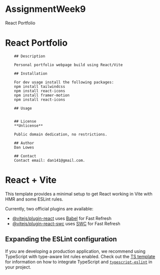 # AssignmentWeek9
React Portfolio

# React Portfolio
        ## Description

        Personal portfolio webpage build using React/Vite

        ## Installation

        For dev usage install the following packages:
        npm install tailwindcss
        npm install react-icons
        npm install framer-motion
        npm install react-icons
        
        ## Usage
        

        ## License
        **Unlicense**

        Public domain dedication, no restrictions.

        ## Author
        Dan Lowes

        ## Contact
        Contact email: dan141@gmail.com.
                

# React + Vite

This template provides a minimal setup to get React working in Vite with HMR and some ESLint rules.

Currently, two official plugins are available:

- [@vitejs/plugin-react](https://github.com/vitejs/vite-plugin-react/blob/main/packages/plugin-react) uses [Babel](https://babeljs.io/) for Fast Refresh
- [@vitejs/plugin-react-swc](https://github.com/vitejs/vite-plugin-react/blob/main/packages/plugin-react-swc) uses [SWC](https://swc.rs/) for Fast Refresh

## Expanding the ESLint configuration

If you are developing a production application, we recommend using TypeScript with type-aware lint rules enabled. Check out the [TS template](https://github.com/vitejs/vite/tree/main/packages/create-vite/template-react-ts) for information on how to integrate TypeScript and [`typescript-eslint`](https://typescript-eslint.io) in your project.
